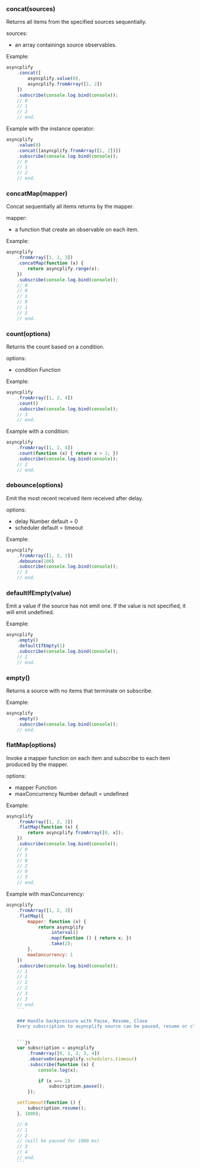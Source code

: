 ### concat(sources)
Returns all items from the specified sources sequentially.

sources:
- an array containings source observables.

Example:
```js
asyncplify
	.concat([
		asyncplify.value(0),
		asyncplify.fromArray([1, 2])
	])
	.subscribe(console.log.bind(console));
	// 0
	// 1
	// 2
	// end.
```

Example with the instance operator:
```js
asyncplify
	.value(0)
	.concat([asyncplify.fromArray([1, 2])])
	.subscribe(console.log.bind(console));
	// 0
	// 1
	// 2
	// end.
```

### concatMap(mapper)
Concat sequentially all items returns by the mapper.

mapper:
- a function that create an observable on each item.

Example:
```js
asyncplify
	.fromArray([1, 2, 3])
	.concatMap(function (x) {
		return asyncplify.range(x);
	})
	.subscribe(console.log.bind(console));
	// 0
	// 0
	// 1
	// 0
	// 1
	// 2
	// end.
```

### count(options)
Returns the count based on a condition.

options:
- condition Function

Example:
```js
asyncplify
	.fromArray([1, 2, 4])
	.count()
	.subscribe(console.log.bind(console));
	// 3
	// end.
```

Example with a condition:
```js
asyncplify
	.fromArray([1, 2, 4])
	.count(function (x) { return x > 1; })
	.subscribe(console.log.bind(console));
	// 2
	// end.
```

### debounce(options)
Emit the most recent received item received after delay.

options:
- delay Number default = 0
- scheduler default = timeout

Example:
```js
asyncplify
	.fromArray([1, 2, 3])
	.debounce(100)
	.subscribe(console.log.bind(console));
	// 3
	// end.
```

### defaultIfEmpty(value)
Emit a value if the source has not emit one.
If the value is not specified, it will emit undefined.

Example:
```js
asyncplify
	.empty()
	.defaultIfEmpty(1)
	.subscribe(console.log.bind(console));
	// 1
	// end.
```

### empty()
Returns a source with no items that terminate on subscribe.

Example:
```js
asyncplify
	.empty()
	.subscribe(console.log.bind(console));
	// end.
```

### flatMap(options)
Invoke a mapper function on each item and subscribe to each item produced by the mapper.

options:
- mapper Function
- maxConcurrency Number default = undefined

Example:
```js
asyncplify
	.fromArray([1, 2, 3])
	.flatMap(function (x) {
		return asyncplify.fromArray([0, x]);
	})
	.subscribe(console.log.bind(console));
	// 0
	// 1
	// 0
	// 2
	// 0
	// 3
	// end.
```

Example with maxConcurrency:
```js
asyncplify
	.fromArray([1, 2, 3])
	.flatMap({
		mapper: function (x) {
			return asyncplify
				.interval()
				.map(function () { return x; })
				.take(2);
		},
		maxConcurrency: 1
	})
	.subscribe(console.log.bind(console));
	// 1
	// 1
	// 2
	// 2
	// 3
	// 3
	// end.
	```

	### Handle backpressure with Pause, Resume, Close
	Every subscription to asyncplify source can be paused, resume or close.


	```js
	var subscription = asyncplify
	    .fromArray([0, 1, 2, 3, 4])
	    .observeOn(asyncplify.schedulers.timeout)
	    .subscribe(function (x) {
	        console.log(x);

	        if (x === 2)
	            subscription.pause();
	    });

	setTimeout(function () {
	    subscription.resume();
	}, 1000);

	// 0
	// 1
	// 2
	// (will be paused for 1000 ms)
	// 3
	// 4
	// end.
	```
